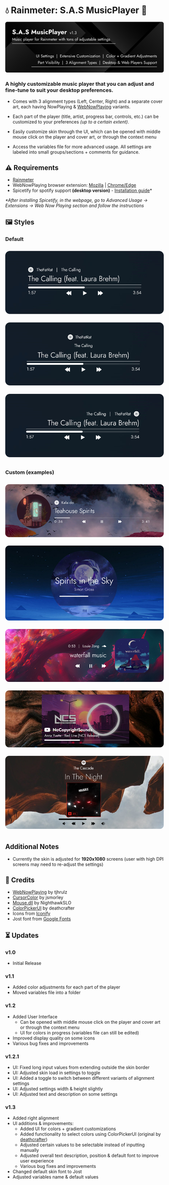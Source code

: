 
# 💧 Rainmeter: S.A.S MusicPlayer 🎵

![SASMusicPlayer_banner](/Images/banner.png)

### A highly customizable music player that you can adjust and fine-tune to suit your desktop preferences.

- Comes with 3 alignment types (Left, Center, Right) and a separate cover art, each having NowPlaying & [WebNowPlaying](https://github.com/tjhrulz/WebNowPlaying) variants.

- Each part of the player (title, artist, progress bar, controls, etc.) can be customized to your preferences _(up to a certain extent)_.

- Easily customize skin through the UI, which can be opened with middle mouse click on the player and cover art, or through the context menu

- Access the variables file for more advanced usage. All settings are labeled into small groups/sections + comments for guidance.

## ⚠️ Requirements

- [Rainmeter](https://www.rainmeter.net/)
- WebNowPlaying browser extension: [Mozilla](https://addons.mozilla.org/en-US/firefox/addon/webnowplaying-companion/) | [Chrome/Edge](https://chrome.google.com/webstore/detail/webnowplaying-companion/jfakgfcdgpghbbefmdfjkbdlibjgnbli)
- Spicetify for spotify support **(desktop version)** - [Installation guide](https://spicetify.app/docs/getting-started)*

_*After installing Spicetify, in the webpage, go to Advanced Usage -> Extensions -> Web Now Playing section and follow the instructions_

## 🖼️ Styles

### Default

<div align="center">
  <img src="./Images/default_left.png" style="padding:12px 0px;" />
  <img src="./Images/default_center.png" style="padding:12px 0px;" />
  <img src="./Images/default_right.png" style="padding:12px 0px;" />
</div>

### Custom (examples)

<div align="center">
  <img src="./Images/example_1.png" style="padding:12px 0px;" />
  <img src="./Images/example_2.png" style="padding:12px 0px;" />
  <img src="./Images/example_3.png" style="padding:12px 0px;" />
  <img src="./Images/example_4.png" style="padding:12px 0px;" />
  <img src="./Images/example_5.png" style="padding:12px 0px;" />
</div>
 
## Additional Notes
- Currently the skin is adjusted for **1920x1080** screens (user with high DPI screens may need to re-adjust the settings)

## 📝 Credits

- [WebNowPlaying](https://github.com/tjhrulz/WebNowPlaying) by tjhrulz
- [CursorColor](https://forum.rainmeter.net/viewtopic.php?f=27&t=23375) by jsmorley
- [Mouse.dll](https://github.com/NighthawkSLO/Mouse.dll) by NighthawkSLO
- [ColorPickerUI](https://github.com/deathcrafter/ColorPickerUI) by deathcrafter
- Icons from [Iconify](https://iconify.design/)
- Jost font from [Google Fonts](https://fonts.google.com/specimen/Jost)

## ⏳ Updates

### v1.0

- Initial Release

### v1.1

- Added color adjustments for each part of the player
- Moved variables file into a folder

### v1.2

- Added User Interface
  - Can be opened with middle mouse click on the player and cover art or through the context menu
  - UI for colors in progress (variables file can still be edited)
- Improved display quality on some icons
- Various bug fixes and improvements

### v1.2.1

- UI: Fixed long input values from extending outside the skin border
- UI: Adjusted skin load in settings to toggle
- UI: Added a toggle to switch between different variants of alignment settings
- UI: Adjusted settings width & height slightly
- UI: Adjusted text and description on some settings

### v1.3

- Added right alignment
- UI additions & improvements:
  - Added UI for colors + gradient customizations
  - Added functionality to select colors using ColorPickerUI (original by [deathcrafter](https://github.com/deathcrafter/ColorPickerUI))
  - Adjusted certain values to be selectable instead of inputting manually
  - Adjusted overall text description, position & default font to improve user experience
  - Various bug fixes and improvements
- Changed default skin font to Jost
- Adjusted variables name & default values